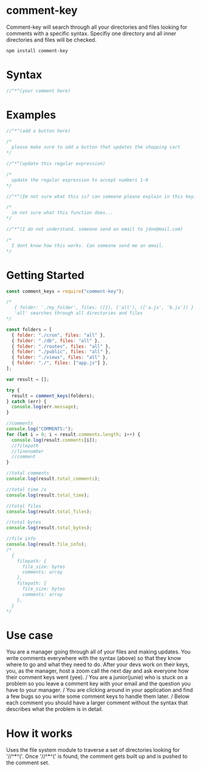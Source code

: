 # comment-key

Comment-key will search through all your directories and files looking for comments with a specific syntax. Specifiy one directory and all inner directories and files will be checked.

```sh
npm install comment-key
```

# Syntax

```js
//^*^(your comment here)
```

# Examples

```js
//^*^(add a button here)

/*
  please make sure to add a button that updates the shopping cart
*/

//^*^(update this regular expression)

/*
  update the regular expression to accept numbers 1-9
*/

//^*^(Im not sure what this is? can someone please explain in this key)

/*
  im not sure what this function does...
*/

//^*^(I do not understand. someone send an email to jdoe@mail.com)

/*
  I dont know how this works. Can someone send me an email.
*/
```

# Getting Started

```js
const comment_keys = require("comment-key");

/*
   { folder: './my_folder', files: ([]), ('all'), (['a.js', 'b.js']) }
   'all' searches through all directories and files
*/

const folders = [
  { folder: "./cron", files: "all" },
  { folder: "./db", files: "all" },
  { folder: "./routes", files: "all" },
  { folder: "./public", files: "all" },
  { folder: "./views", files: "all" },
  { folder: "./", files: ["app.js"] },
];

var result = [];

try {
  result = comment_keys(folders);
} catch (err) {
  console.log(err.message);
}

//comments
console.log("COMMENTS:");
for (let i = 0; i < result.comments.length; i++) {
  console.log(result.comments[i]);
  //filepath
  //linenumber
  //comment
}

//total comments
console.log(result.total_comments);

//total time /s
console.log(result.total_time);

//total files
console.log(result.total_files);

//total bytes
console.log(result.total_bytes);

//file info
console.log(result.file_info);
/*
  { 
    filepath: { 
      file_size: bytes 
      comments: array
    }, 
    filepath: { 
      file_size: bytes 
      comments: array
    },  
  }
*/
```

# Use case

You are a manager going through all of your files and making updates. You write comments everywhere with the syntax (above) so that they know where to go and what they need to do. After your devs work on their keys, you, as the manager, host a zoom call the next day and ask everyone how their comment keys went (yee). / You are a junior(junie) who is stuck on a problem so you leave a comment key with your email and the question you have to your manager. / You are clicking around in your application and find a few bugs so you write some comment keys to handle them later. /
Below each comment you should have a larger comment without the syntax that describes what the problem is in detail.

# How it works

Uses the file system module to traverse a set of directories looking for '//^\*^('. Once '//^\*^(' is found, the comment gets built up and is pushed to the comment set.
